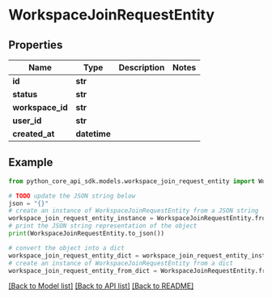 # WorkspaceJoinRequestEntity


## Properties

Name | Type | Description | Notes
------------ | ------------- | ------------- | -------------
**id** | **str** |  | 
**status** | **str** |  | 
**workspace_id** | **str** |  | 
**user_id** | **str** |  | 
**created_at** | **datetime** |  | 

## Example

```python
from python_core_api_sdk.models.workspace_join_request_entity import WorkspaceJoinRequestEntity

# TODO update the JSON string below
json = "{}"
# create an instance of WorkspaceJoinRequestEntity from a JSON string
workspace_join_request_entity_instance = WorkspaceJoinRequestEntity.from_json(json)
# print the JSON string representation of the object
print(WorkspaceJoinRequestEntity.to_json())

# convert the object into a dict
workspace_join_request_entity_dict = workspace_join_request_entity_instance.to_dict()
# create an instance of WorkspaceJoinRequestEntity from a dict
workspace_join_request_entity_from_dict = WorkspaceJoinRequestEntity.from_dict(workspace_join_request_entity_dict)
```
[[Back to Model list]](../README.md#documentation-for-models) [[Back to API list]](../README.md#documentation-for-api-endpoints) [[Back to README]](../README.md)


